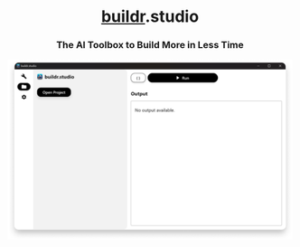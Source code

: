 <h1 align="center"><a href="https://buildr.studio">buildr</a>.studio</h1>
<h3 align="center">The AI Toolbox to Build More in Less Time</h3>

![Demo](./materials/screenshot.png)
